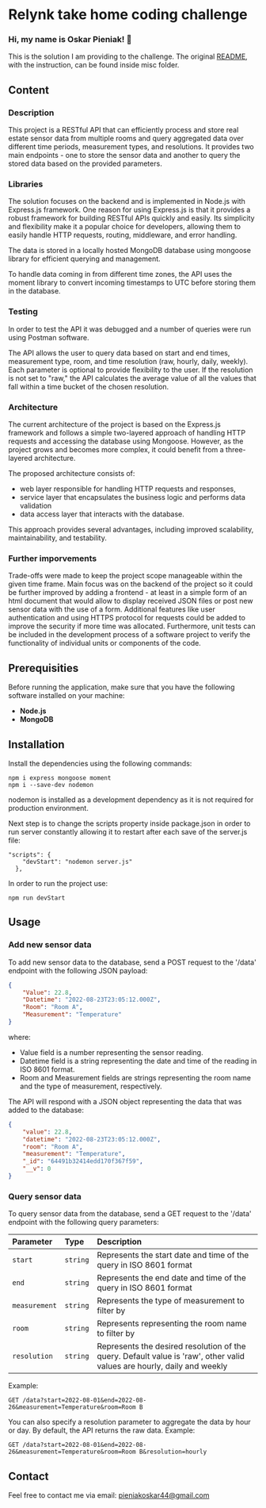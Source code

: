 # Relynk take home coding challenge

### Hi, my name is Oskar Pieniak! 👋 
This is the solution I am providing to the challenge.
The original [README](misc/README.md), with the instruction, can be found inside misc folder.

## Content

### Description
This project is a RESTful API that can efficiently process and store real estate sensor data from multiple rooms and query aggregated data over different time periods, measurement types, and resolutions. It provides two main endpoints - one to store the sensor data and another to query the stored data based on the provided parameters.

### Libraries
The solution focuses on the backend and is implemented in Node.js with Express.js framework. One reason for using Express.js is that it provides a robust framework for building RESTful APIs quickly and easily. Its simplicity and flexibility make it a popular choice for developers, allowing them to easily handle HTTP requests, routing, middleware, and error handling. 

The data is stored in a locally hosted MongoDB database using mongoose library for efficient querying and management.

To handle data coming in from different time zones, the API uses the moment library to convert incoming timestamps to UTC before storing them in the database.
### Testing
In order to test the API it was debugged and a number of queries were run using Postman software.

The API allows the user to query data based on start and end times, measurement type, room, and time resolution (raw, hourly, daily, weekly). Each parameter is optional to provide flexibility to the user. If the resolution is not set to "raw," the API calculates the average value of all the values that fall within a time bucket of the chosen resolution.

### Architecture
The current architecture of the project is based on the Express.js framework and follows a simple two-layered approach of handling HTTP requests and accessing the database using Mongoose. However, as the project grows and becomes more complex, it could benefit from a three-layered architecture.

The proposed architecture consists of:
- web layer responsible for handling HTTP requests and responses,
- service layer that encapsulates the business logic and performs data validation
- data access layer that interacts with the database. 

This approach provides several advantages, including improved scalability, maintainability, and testability.

### Further imporvements

Trade-offs were made to keep the project scope manageable within the given time frame. Main focus was on the backend of the project so it could be further improved by adding a frontend - at least in a simple form of an html document that would allow to display received JSON files or post new sensor data with the use of a form. Additional features like user authentication and using HTTPS protocol for requests could be added to improve the security if more time was allocated. Furthermore, unit tests can be included in the development process of a software project to verify the functionality of individual units or components of the code.

## Prerequisities

Before running the application, make sure that you have the following software installed on your machine:

- **Node.js**
- **MongoDB**

## Installation

Install the dependencies using the following commands:
```
npm i express mongoose moment
npm i --save-dev nodemon
```

nodemon is installed as a development dependency as it is not required for production environment. 

Next step is to change the scripts property inside package.json in order to run server constantly allowing it to restart after each save of the server.js file:
```
"scripts": {
    "devStart": "nodemon server.js"
  },
```

In order to run the project use:
```
npm run devStart
```

## Usage
### Add new sensor data
To add new sensor data to the database, send a POST request to the '/data' endpoint with the following JSON payload:

```json
{
    "Value": 22.8,
    "Datetime": "2022-08-23T23:05:12.000Z",
    "Room": "Room A",
    "Measurement": "Temperature"
}
```
where:
- Value field is a number representing the sensor reading. 
- Datetime field is a string representing the date and time of the reading in ISO 8601 format. 
- Room and Measurement fields are strings representing the room name and the type of measurement, respectively.

The API will respond with a JSON object representing the data that was added to the database:

```json
{
    "value": 22.8,
    "datetime": "2022-08-23T23:05:12.000Z",
    "room": "Room A",
    "measurement": "Temperature",
    "_id": "64491b32414edd170f367f59",
    "__v": 0
}
```

### Query sensor data
To query sensor data from the database, send a GET request to the '/data' endpoint with the following query parameters:

| Parameter | Type     | Description                |
| :-------- | :------- | :------------------------- |
| `start` | `string` | Represents the start date and time of the query in ISO 8601 format |
| `end` | `string` | Represents the end date and time of the query in ISO 8601 format |
| `measurement` | `string` | Represents the type of measurement to filter by |
| `room` | `string` | Represents representing the room name to filter by |
| `resolution` | `string` | Represents the desired resolution of the query. Default value is 'raw', other valid values are hourly, daily and weekly |

Example:
```http
GET /data?start=2022-08-01&end=2022-08-26&measurement=Temperature&room=Room B
```

You can also specify a resolution parameter to aggregate the data by hour or day. By default, the API returns the raw data.
Example:
```http
GET /data?start=2022-08-01&end=2022-08-26&measurement=Temperature&room=Room B&resolution=hourly
```

## Contact
Feel free to contact me via email: pieniakoskar44@gmail.com